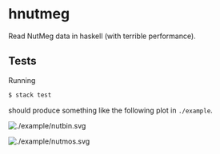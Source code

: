 # hnutmeg

Read NutMeg data in haskell (with terrible performance).

## Tests

Running 

```bash
$ stack test
```

should produce something like the following plot in `./example`.

![./example/nutbin.svg]()

![./example/nutmos.svg]()
